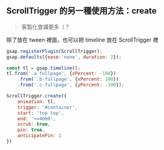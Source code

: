 ## ScrollTrigger 的另一種使用方法：create 
> 客製化會講更多（？

除了放在 tween 裡面，也可以把 timeline 放在 ScrollTrigger 裡
```js
gsap.registerPlugin(ScrollTrigger);
gsap.defaults({ease:'none', duration: 2});

const tl = gsap.timeline();
tl.from('.a-fullpage', {xPercent: -100})
	.from('.b-fullpage', {xPercent: 100})
	.from('.c-fullpage', {yPercent: -100});

ScrollTrigger.create({
	animation: tl,
	trigger: '#container',
	start: 'top top',
	end: '+=4000',
	scrub: true,
	pin: true,
	anticipatePin: 1
})
```